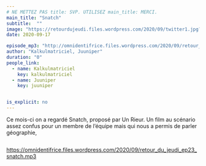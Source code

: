 ```yaml
---
# NE METTEZ PAS title: SVP. UTILISEZ main_title: MERCI.
main_title: "Snatch"
subtitle:  ""
image: "https://retourdujeudi.files.wordpress.com/2020/09/twitter1.jpg?w=700"
date: 2020-09-17

episode_mp3: "http://omnidentifrice.files.wordpress.com/2020/09/retour_du_jeudi_ep23_snatch.mp3"
author: "Kalkulmatriciel, Juuniper"
duration: "0"
people_link: 
  - name: Kalkulmatriciel
    key: kalkulmatriciel
  - name: Juuniper
    key: juuniper


is_explicit: no
---
```


<PodcastHeader/>

<!-- ECRIRE LA DESCRIPTION DE L'EPISODE SOUS CETTE LIGNE -->

<p>Ce mois-ci on a regardé Snatch, proposé par Un Rieur. Un film au scénario assez confus pour un membre de l’équipe mais qui nous a permis de parler géographie,</p>



<img src="https://retourdujeudi.files.wordpress.com/2020/09/twitter1.jpg?w=700" alt="">



 
<a href="https://omnidentifrice.files.wordpress.com/2020/09/retour_du_jeudi_ep23_snatch.mp3" rel="nofollow">https://omnidentifrice.files.wordpress.com/2020/09/retour_du_jeudi_ep23_snatch.mp3</a>
 



<p></p>


